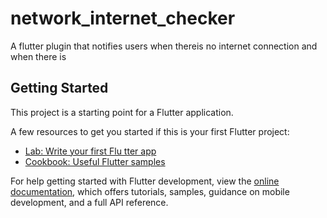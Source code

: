 # network_internet_checker

A flutter plugin that notifies users when thereis no internet connection and when there is

## Getting Started

This project is a starting point for a Flutter application.

A few resources to get you started if this is your first Flutter project:

- [Lab: Write your first Flu tter app](https://docs.flutter.dev/get-started/codelab)
- [Cookbook: Useful Flutter samples](https://docs.flutter.dev/cookbook)

For help getting started with Flutter development, view the
[online documentation](https://docs.flutter.dev/), which offers tutorials,
samples, guidance on mobile development, and a full API reference.


